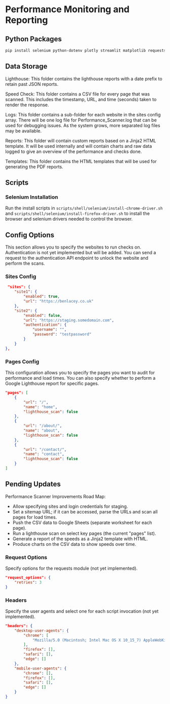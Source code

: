 # Performance Monitoring and Reporting

## Python Packages
```sh
pip install selenium python-dotenv plotly streamlit matplotlib requests pandas
```

## Data Storage
Lighthouse: This folder contains the lighthouse reports with a date prefix to retain past JSON reports.

Speed Check: This folder contains a CSV file for every page that was scanned. This includes the timestamp, URL, and time (seconds) taken to render the response.

Logs: This folder contains a sub-folder for each website in the sites config array. There will be one log file for Performance_Scanner.log that can be used for debugging issues. As the system grows, more separated log files may be available.

Reports: This folder will contain custom reports based on a Jinja2 HTML template. It will be used internally and will contain charts and raw data logged to give an overview of the performance and checks done.

Templates: This folder contains the HTML templates that will be used for generating the PDF reports.

## Scripts
### Selenium Installation
Run the install scripts in `scripts/shell/selenium/install-chrome-driver.sh` and `scripts/shell/selenium/install-firefox-driver.sh` to install the browser and selenium drivers needed to control the browser.


## Config Options
This section allows you to specify the websites to run checks on. Authentication is not yet implemented but will be added. You can send a request to the authentication API endpoint to unlock the website and perform the scans.

### Sites Config
```json
 "sites": {    
    "site1": {
        "enabled": true,
        "url": "https://benlacey.co.uk"
    },
    "site2": {
        "enabled": false,
        "url": "https://staging.somedomain.com",
        "authentication": {
            "username": "",
            "password": "testpassword"
        }
    }
},
```

### Pages Config
This configuration allows you to specify the pages you want to audit for performance and load times. You can also specify whether to perform a Google Lighthouse report for specific pages.

```json
"pages": [
    {
        "url": "/",
        "name": "home",
        "lighthouse_scan": false
    },
    {
        "url": "/about/",
        "name": "about",
        "lighthouse_scan": false
    },
    {
        "url": "/contact/",
        "name": "contact",
        "lighthouse_scan": false
    }
]
```

## Pending Updates
Performance Scanner Improvements Road Map:

- Allow specifying sites and login credentials for staging.
- Set a sitemap URL; if it can be accessed, parse the URLs and scan all pages for load times.
- Push the CSV data to Google Sheets (separate worksheet for each page).
- Run a lighthouse scan on select key pages (the current "pages" list).
- Generate a report of the speeds as a Jinja2 template with HTML.
- Produce charts on the CSV data to show speeds over time.

### Request Options
Specify options for the requests module (not yet implemented).

```json
"request_options": {
    "retries": 3
}
```

### Headers
Specify the user agents and select one for each script invocation (not yet implemented).

```json
"headers": {
    "desktop-user-agents": {
        "chrome": [
            "Mozilla/5.0 (Macintosh; Intel Mac OS X 10_15_7) AppleWebKit/537.36 (KHTML, like Gecko)"
        ],
        "firefox": [],
        "safari": [],
        "edge": []
    },
    "mobile-user-agents": {
        "chrome": [],
        "firefox": [],
        "safari": [],
        "edge": []
    }
}
```